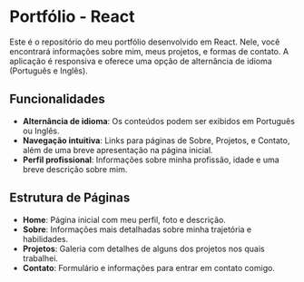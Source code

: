 # Portfólio - React

Este é o repositório do meu portfólio desenvolvido em React. Nele, você encontrará informações sobre mim, meus projetos, e formas de contato. A aplicação é responsiva e oferece uma opção de alternância de idioma (Português e Inglês).

## Funcionalidades

- **Alternância de idioma**: Os conteúdos podem ser exibidos em Português ou Inglês.
- **Navegação intuitiva**: Links para páginas de Sobre, Projetos, e Contato, além de uma breve apresentação na página inicial.
- **Perfil profissional**: Informações sobre minha profissão, idade e uma breve descrição sobre mim.

## Estrutura de Páginas

- **Home**: Página inicial com meu perfil, foto e descrição.
- **Sobre**: Informações mais detalhadas sobre minha trajetória e habilidades.
- **Projetos**: Galeria com detalhes de alguns dos projetos nos quais trabalhei.
- **Contato**: Formulário e informações para entrar em contato comigo.